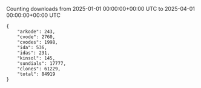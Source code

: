 
Counting downloads from 2025-01-01 00:00:00+00:00 UTC to 2025-04-01 00:00:00+00:00 UTC

```
{
    "arkode": 243,
    "cvode": 2760,
    "cvodes": 1998,
    "ida": 536,
    "idas": 231,
    "kinsol": 145,
    "sundials": 17777,
    "clones": 61229,
    "total": 84919
}
```
